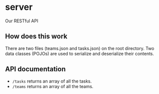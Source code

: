 # server
Our RESTful API

## How does this work
There are two files (teams.json and tasks.json) on the root directory.
Two data classes (POJOs) are used to serialize and deserialize their contents.

## API documentation
- `/tasks` returns an array of all the tasks.
- `/teams` returns an array of all the teams.
